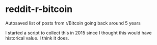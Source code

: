 # reddit-r-bitcoin
Autosaved list of posts from r/Bitcoin going back around 5 years

I started a script to collect this in 2015 since I thought this would have historical value. I think it does.

